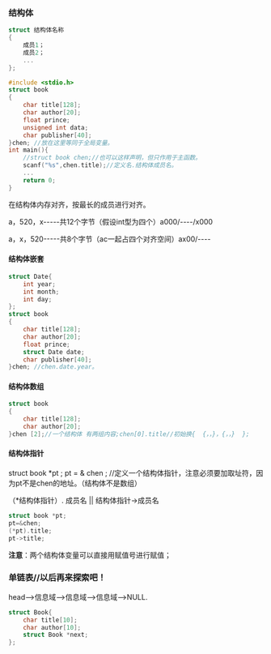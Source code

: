 ### **结构体**

```c
struct 结构体名称
{
	成员1；
	成员2；
	...
};
```

```c
#include <stdio.h>
struct book
{
    char title[128];
    char author[20];
    float prince;
    unsigned int data;
    char publisher[40];    
}chen; //放在这里等同于全局变量。
int main(){
    //struct book chen;//也可以这样声明，但只作用于主函数。
    scanf("%s",chen.title);//定义名.结构体成员名。
    ...
    return 0;
}
```

在结构体内存对齐，按最长的成员进行对齐。

a，520，x-----共12个字节（假设int型为四个）a000/----/x000

a，x，520-----共8个字节（ac一起占四个对齐空间）ax00/----

#### **结构体嵌套**

```c
struct Date{
	int year;
	int month;
	int day;
};
struct book
{
    char title[128];
    char author[20];
    float prince;
    struct Date date;
    char publisher[40];    
}chen; //chen.date.year。
```

#### 结构体数组

```c
struct book
{
    char title[128];
    char author[20];   
}chen [2];//一个结构体 有两组内容;chen[0].title//初始换{  {，，}，{，，}  };
```

#### 结构体指针

struct book *pt ;  pt = & chen ; //定义一个结构体指针，注意必须要加取址符，因为pt不是chen的地址。（结构体不是数组）

（*结构体指针）. 成员名  ||  结构体指针->成员名

```c
struct book *pt;
pt=&chen;
(*pt).title;
pt->title;
```

**注意**：两个结构体变量可以直接用赋值号进行赋值；



### **单链表**//以后再来探索吧！

head—>信息域—>信息域—>信息域—>NULL.

```c
struct Book{
	char title[10];
    char author[10];
    struct Book *next;
};
```

